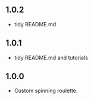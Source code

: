 ## 1.0.2

* tidy README.md

## 1.0.1

* tidy README.md and tutorials

## 1.0.0

* Custom spinning roulette.
